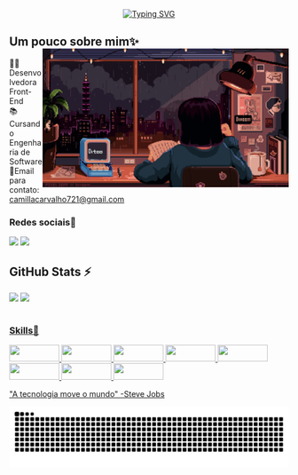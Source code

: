 
<div align="center">
  <a href="https://git.io/typing-svg">
    <img src="https://readme-typing-svg.demolab.com?font=Fira+Code&weight=500&size=22&pause=1000&color=FF00F6&center=true&vCenter=true&random=false&width=524&lines=%E2%8A%B9+Bem+Vindo+ao+meu+perfil!+%CB%99%E1%B5%95%CB%99+%E2%8A%B9+" alt="Typing SVG">
  </a>
</div>

## Um pouco sobre mim✨<img align="right" alt="" height="250px" src="study.gif">


👩‍💻Desenvolvedora Front-End <br>
📚Cursando Engenharia de Software <br>
💬Email para contato: camillacarvalho721@gmail.com 


### Redes sociais📱

<div>
<a href="https://instagram.com/camilla_carvalho07i" target="_blank"><img loading="lazy" src="https://img.shields.io/badge/-Instagram-%23E4405F?style=for-the-badge&logo=instagram&logoColor=white" target="_blank"></a>
<a href="https://www.linkedin.com/in/camilla-carvalho-desenvolvedorafront-end" target="_blank"><img loading="lazy" src="https://img.shields.io/badge/-LinkedIn-%230077B5?style=for-the-badge&logo=linkedin&logoColor=white" target="_blank"></a>   
</div>

## GitHub Stats :zap:

<div>
<img loading="lazy" height="180em" src="https://github-readme-stats.vercel.app/api?username=Camilla126&show_icons=true&theme=dracula&include_all_commits=true&count_private=true"/>
  <a href="https://github.com/Camilla126">
<img loading="lazy" height="180em" src="https://github-readme-stats.vercel.app/api/top-langs/?username=Camilla126&layout=compact&langs_count=7&theme=dracula"/>
</div>

  #
  
### Skills🚀 
<div><img loading="lazy" src="https://img.shields.io/badge/HTML-239120?style=for-the-badge&logo=html5&logoColor=white" width="90" height="30"/> 
<img loading="lazy" src="https://img.shields.io/badge/CSS-239120?&style=for-the-badge&logo=css3&logoColor=white" width="90" height="30"/> 
<img loading="lazy" src="https://img.shields.io/badge/JavaScript-F7DF1E?style=for-the-badge&logo=javascript&logoColor=black" width="90" height="30"/> 
<img loading="lazy" src="https://img.shields.io/badge/TypeScript-007ACC?style=for-the-badge&logo=typescript&logoColor=white" width="90" height="30"/> 
<img loading="lazy" src="https://img.shields.io/badge/Sass-CC6699?style=for-the-badge&logo=sass&logoColor=white" width="90" height="30"/> 
<img loading="lazy" src="https://img.shields.io/badge/React-20232A?style=for-the-badge&logo=react&logoColor=61DAFB" width="90" height="30"/> 
<img loading="lazy" src="https://img.shields.io/badge/Tailwind_CSS-38B2AC?style=for-the-badge&logo=tailwind-css&logoColor=white" width="90" height="30"/> 
<img loading="lazy" src="https://img.shields.io/badge/React_Router-CA4245?style=for-the-badge&logo=react-router&logoColor=white" width="90" height="30"/</div>


"A tecnologia move o mundo" -Steve Jobs


<picture align="center">
  <source media="(prefers-color-scheme: dark)" srcset="https://raw.githubusercontent.com/Camilla126/Camilla126/output/github-contribution-grid-snake-dark.svg">
  <source media="(prefers-color-scheme: light)" srcset="https://raw.githubusercontent.com/Camilla126/Camilla 126/output/github-contribution-grid-snake-dark.svg">
  <img align="center" alt="github contribution grid snake animation" src="https://raw.githubusercontent.com/Camilla126/Camilla126/output/github-contribution-grid-snake.svg">
</picture>

